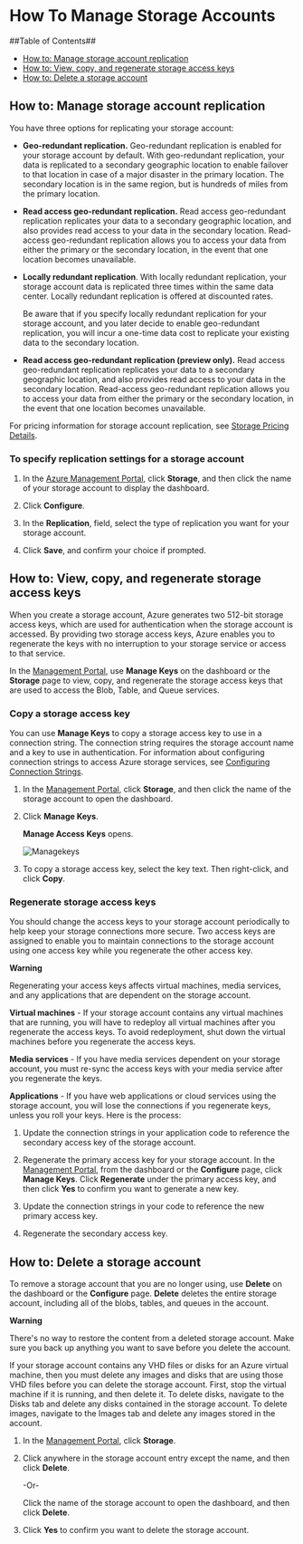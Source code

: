 <properties linkid="manage-services-how-to-manage-a-storage-account" urlDisplayName="How to manage" pageTitle="How to manage storage accounts | Microsoft Azure" metaKeywords="Azure manage storage accounts, storage account management portal, storage account geo-replication, Azure geo-replication, Azure access keys" description="Learn how to manage storage accounts in Azure by using the Management Portal." metaCanonical="" services="storage" documentationCenter="" title="How To Manage Storage Accounts" authors="tamram" solutions="" manager="mbaldwin" editor="cgronlun" />



<h1><a id="managestorageaccounts"></a>How To Manage Storage Accounts</h1>

##Table of Contents##

* [How to: Manage storage account replication](#georeplication)
* [How to: View, copy, and regenerate storage access keys](#regeneratestoragekeys)
* [How to: Delete a storage account](#deletestorageaccount)

<h2><a id="georeplication"></a>How to: Manage storage account replication</h2>

You have three options for replicating your storage account:

- 	**Geo-redundant replication.** Geo-redundant replication is enabled for your storage account by default. With geo-redundant replication, your data is replicated to a secondary geographic location to enable failover to that location in case of a major disaster in the primary location. The secondary location is in the same region, but is hundreds of miles from the primary location. 

- **Read access geo-redundant replication.** Read access geo-redundant replication replicates your data to a secondary geographic location, and also provides read access to your data in the secondary location. Read-access geo-redundant replication allows you to access your data from either the primary or the secondary location, in the event that one location becomes unavailable.

- 	**Locally redundant replication**. With locally redundant replication, your storage account data is replicated three times within the same data center. Locally redundant replication is offered at discounted rates. 
	
	Be aware that if you specify locally redundant replication for your storage account, and you later decide to enable geo-redundant replication, you will incur a one-time data cost to replicate your existing data to the secondary location. 

- **Read access geo-redundant replication (preview only).** Read access geo-redundant replication replicates your data to a secondary geographic location, and also provides read access to your data in the secondary location. Read-access geo-redundant replication allows you to access your data from either the primary or the secondary location, in the event that one location becomes unavailable.

For pricing information for storage account replication, see [Storage Pricing Details](http://www.windowsazure.com/en-us/pricing/details/storage/).

### To specify replication settings for a storage account ###

1. In the [Azure Management Portal](https://manage.windowsazure.com), click **Storage**, and then click the name of your storage account to display the dashboard.

2. Click **Configure**.

3. In the **Replication**, field, select the type of replication you want for your storage account.

4. Click **Save**, and confirm your choice if prompted.


<h2><a id="regeneratestoragekeys"></a>How to: View, copy, and regenerate storage access keys</h2>
When you create a storage account, Azure generates two 512-bit storage access keys, which are used for authentication when the storage account is accessed. By providing two storage access keys, Azure enables you to regenerate the keys with no interruption to your storage service or access to that service.

In the [Management Portal](http://manage.windowsazure.com), use **Manage Keys** on the dashboard or the **Storage** page to view, copy, and regenerate the storage access keys that are used to access the Blob, Table, and Queue services. 

### Copy a storage access key ###

You can use **Manage Keys** to copy a storage access key to use in a connection string. The connection string requires the storage account name and a key to use in authentication. For information about configuring connection strings to access Azure storage services, see [Configuring Connection Strings](http://msdn.microsoft.com/en-us/library/ee758697.aspx).

1. In the [Management Portal](http://manage.windowsazure.com), click **Storage**, and then click the name of the storage account to open the dashboard.

2. Click **Manage Keys**.

 	**Manage Access Keys** opens.

	![Managekeys](./media/storage-manage-storage-account/Storage_ManageKeys.png)

 
3. To copy a storage access key, select the key text. Then right-click, and click **Copy**.

### Regenerate storage access keys ###
You should change the access keys to your storage account periodically to help keep your storage connections more secure. Two access keys are assigned to enable you to maintain connections to the storage account using one access key while you regenerate the other access key. 

<div class="dev-callout"> 
    <b>Warning</b> 
    <p>Regenerating your access keys affects virtual machines, media services, and any applications that are dependent on the storage account.
    </p> 
    </div>

**Virtual machines** - If your storage account contains any virtual machines that are running, you will have to redeploy all virtual machines after you regenerate the access keys. To avoid redeployment, shut down the virtual machines before you regenerate the access keys.
 
**Media services** - If you have media services dependent on your storage account, you must re-sync the access keys with your media service after you regenerate the keys.
 
**Applications** - If you have web applications or cloud services using the storage account, you will lose the connections if you regenerate keys, unless you roll your keys. Here is the process:

1. Update the connection strings in your application code to reference the secondary access key of the storage account. 

2. Regenerate the primary access key for your storage account. In the [Management Portal](http://manage.windowsazure.com), from the dashboard or the **Configure** page, click **Manage Keys**. Click **Regenerate** under the primary access key, and then click **Yes** to confirm you want to generate a new key.

3. Update the connection strings in your code to reference the new primary access key.

4. Regenerate the secondary access key.


<h2><a id="deletestorageaccount"></a>How to: Delete a storage account</h2>

To remove a storage account that you are no longer using, use **Delete** on the dashboard or the **Configure** page. **Delete** deletes the entire storage account, including all of the blobs, tables, and queues in the account. 

<div class="dev-callout">
	<b>Warning</b>
	<p>There's no way to restore the content from a deleted storage account. Make 
	sure you back up anything you want to save before you delete the account.
	</p>
	<p>
	If your storage account contains any VHD files or disks for an Azure 
	virtual machine, then you must delete any images and disks that are using those VHD files 
	before you can delete the storage account. First, stop the virtual machine if it is running, and then delete it. To delete disks, navigate to the Disks tab and delete any disks contained in the storage account. To delete images, navigate to the Images tab and delete any images stored in the account.
	</p>
</div>


1. In the [Management Portal](http://manage.windowsazure.com), click **Storage**.

2. Click anywhere in the storage account entry except the name, and then click **Delete**.

	 -Or-

	Click the name of the storage account to open the dashboard, and then click **Delete**.

3. Click **Yes** to confirm you want to delete the storage account.
